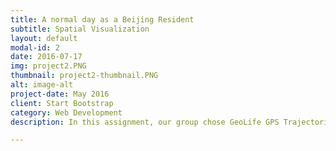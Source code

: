 ```yaml
---
title: A normal day as a Beijing Resident
subtitle: Spatial Visualization
layout: default
modal-id: 2
date: 2016-07-17
img: project2.PNG
thumbnail: project2-thumbnail.PNG
alt: image-alt
project-date: May 2016
client: Start Bootstrap
category: Web Development
description: In this assignment, our group chose GeoLife GPS Trajectories data from Microsoft Research Asia to analyse the daily movements in Beijing, mainly focus on the transport mode analysis and stay point analysis. Based on the data, our group tried to reveal the following patterns in our interface. Our target users are the officers of government scientific agency charged in urban planning and development, as well as the researches who are interested in social behaviours and travel pattern analysis. It can also be used as guideline in tourism to plan the tours covering interest places.

---
```

